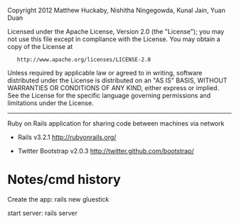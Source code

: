 Copyright 2012 Matthew Huckaby, Nishitha Ningegowda, Kunal Jain, Yuan Duan

   Licensed under the Apache License, Version 2.0 (the "License");
   you may not use this file except in compliance with the License.
   You may obtain a copy of the License at

       http://www.apache.org/licenses/LICENSE-2.0

   Unless required by applicable law or agreed to in writing, software
   distributed under the License is distributed on an "AS IS" BASIS,
   WITHOUT WARRANTIES OR CONDITIONS OF ANY KIND, either express or implied.
   See the License for the specific language governing permissions and
   limitations under the License.

---

Ruby on Rails application for sharing code between machines via network

- Rails v3.2.1 
	http://rubyonrails.org/

- Twitter Bootstrap v2.0.3
	http://twitter.github.com/bootstrap/

Notes/cmd history
==================
Create the app:
rails new gluestick

start server:
rails server

